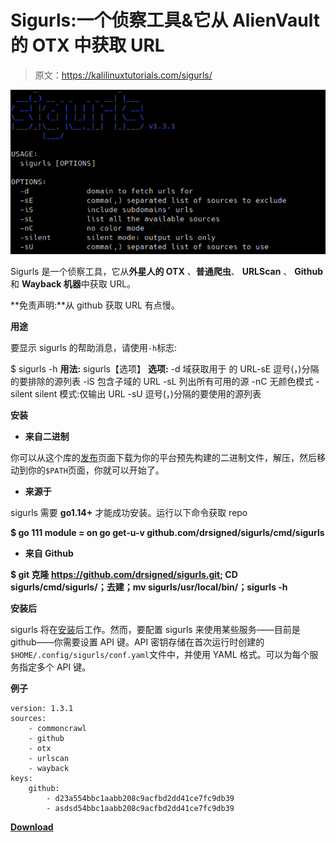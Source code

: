 # Sigurls:一个侦察工具&它从 AlienVault 的 OTX 中获取 URL

> 原文：<https://kalilinuxtutorials.com/sigurls/>

[![Sigurls : A Reconnaissance Tool & It Fetches URLs From AlienVault’s OTX](img//8144947cf8864636e9865bcf901a5d0b.png "Sigurls : A Reconnaissance Tool & It Fetches URLs From AlienVault’s OTX")](https://1.bp.blogspot.com/-vfz1Z0OYW80/YACDWMCBjiI/AAAAAAAAIVs/bfvYaq6VnZw3RQkTcjcc7oDILIgTbU6-QCLcBGAsYHQ/s728/Sigurls%25281%2529.png)

Sigurls 是一个侦察工具，它从**外星人的 OTX** 、**普通爬虫**、 **URLScan** 、 **Github** 和 **Wayback 机器**中获取 URL。

**免责声明:**从 github 获取 URL 有点慢。

**用途**

要显示 sigurls 的帮助消息，请使用`-h`标志:

$ sigurls -h
**用法:**
sigurls【选项】
**选项:**
-d 域获取用于
的 URL-sE 逗号(，)分隔的要排除的源列表
-iS 包含子域的 URL
-sL 列出所有可用的源
-nC 无颜色模式
-silent silent 模式:仅输出 URL
-sU 逗号(，)分隔的要使用的源列表

**安装**

*   **来自二进制**

你可以从这个库的[发布](https://github.com/drsigned/sigurls/releases/)页面下载为你的平台预先构建的二进制文件，解压，然后移动到你的`$PATH`页面，你就可以开始了。

*   **来源于**

sigurls 需要 **go1.14+** 才能成功安装。运行以下命令获取 repo

**$ go 111 module = on go get-u-v github.com/drsigned/sigurls/cmd/sigurls**

*   **来自 Github**

**$ git 克隆 https://github.com/drsigned/sigurls.git; CD sigurls/cmd/sigurls/；去建；mv sigurls/usr/local/bin/；sigurls -h**

**安装后**

sigurls 将在[安装](https://github.com/drsigned/sigurls#installation)后工作。然而，要配置 sigurls 来使用某些服务——目前是 github——你需要设置 API 键。API 密钥存储在首次运行时创建的`$HOME/.config/sigurls/conf.yaml`文件中，并使用 YAML 格式。可以为每个服务指定多个 API 键。

**例子**

```
version: 1.3.1
sources:
    - commoncrawl
    - github
    - otx
    - urlscan
    - wayback
keys:
    github:
        - d23a554bbc1aabb208c9acfbd2dd41ce7fc9db39
        - asdsd54bbc1aabb208c9acfbd2dd41ce7fc9db39
```

[**Download**](https://github.com/drsigned/sigurls)